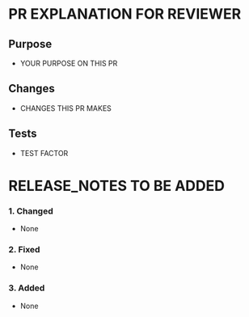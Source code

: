 # PR EXPLANATION FOR REVIEWER
## **Purpose**
- YOUR PURPOSE ON THIS PR
## **Changes**
- CHANGES THIS PR MAKES
## **Tests**
- TEST FACTOR

<!---break, feat, fix, perf, refactor 타입의 commit이 하나라도 존재하는 경우: 아래 필수 작성 --->
<!---그 외의 docs, style, chore 등의 타입의 commit만으로 이루어진 경우: RELEASE_NOTES에 추가할 내용 있을 경우만 작성 --->
# RELEASE_NOTES TO BE ADDED
### 1. Changed
- None
### 2. Fixed
- None
### 3. Added
- None
